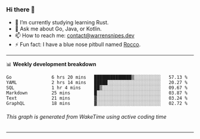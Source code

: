 ### Hi there 👋

- 🌱 I’m currently studying learning Rust.
- 💬 Ask me about Go, Java, or Kotlin.
- 📫 How to reach me: contact@warrensnipes.dev
- ⚡ Fun fact: I have a blue nose pitbull named [Rocco](https://i.imgur.com/iLsSCKu.jpg).

-------

📊 **Weekly development breakdown**
<!--START_SECTION:waka-->

```text
Go               6 hrs 20 mins   ██████████████▒░░░░░░░░░░   57.13 %
YAML             2 hrs 14 mins   █████░░░░░░░░░░░░░░░░░░░░   20.27 %
SQL              1 hr 4 mins     ██▒░░░░░░░░░░░░░░░░░░░░░░   09.67 %
Markdown         25 mins         █░░░░░░░░░░░░░░░░░░░░░░░░   03.87 %
Text             21 mins         ▓░░░░░░░░░░░░░░░░░░░░░░░░   03.24 %
GraphQL          18 mins         ▓░░░░░░░░░░░░░░░░░░░░░░░░   02.72 %
```

<!--END_SECTION:waka-->
###### *This graph is generated from WakeTime using active coding time*
-------

